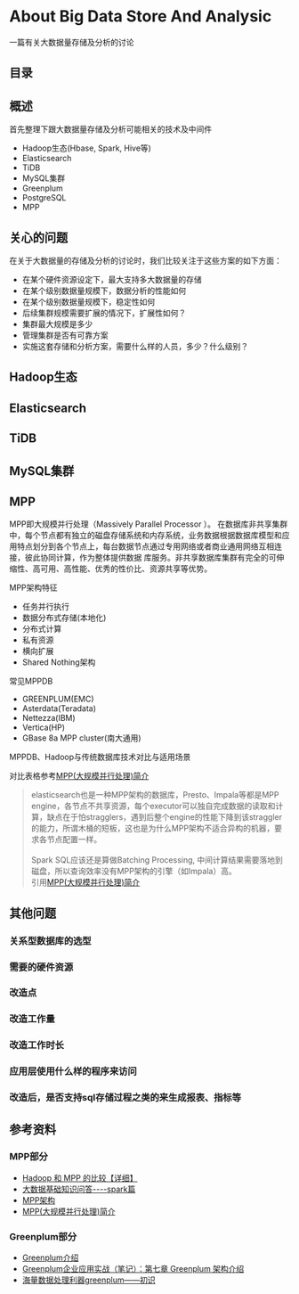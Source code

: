 # About Big Data Store And Analysic

一篇有关大数据量存储及分析的讨论

## 目录

## 概述

首先整理下跟大数据量存储及分析可能相关的技术及中间件

- Hadoop生态(Hbase, Spark, Hive等)
- Elasticsearch
- TiDB
- MySQL集群
- Greenplum
- PostgreSQL
- MPP

## 关心的问题

在关于大数据量的存储及分析的讨论时，我们比较关注于这些方案的如下方面：

- 在某个硬件资源设定下，最大支持多大数据量的存储
- 在某个级别数据量规模下，数据分析的性能如何
- 在某个级别数据量规模下，稳定性如何
- 后续集群规模需要扩展的情况下，扩展性如何？
- 集群最大规模是多少
- 管理集群是否有可靠方案
- 实施这套存储和分析方案，需要什么样的人员，多少？什么级别？

## Hadoop生态

## Elasticsearch

## TiDB

## MySQL集群

## MPP

MPP即大规模并行处理（Massively Parallel Processor ）。 在数据库非共享集群中，每个节点都有独立的磁盘存储系统和内存系统，业务数据根据数据库模型和应用特点划分到各个节点上，每台数据节点通过专用网络或者商业通用网络互相连接，彼此协同计算，作为整体提供数据 库服务。非共享数据库集群有完全的可伸缩性、高可用、高性能、优秀的性价比、资源共享等优势。

MPP架构特征

- 任务并行执行
- 数据分布式存储(本地化)
- 分布式计算
- 私有资源
- 横向扩展
- Shared Nothing架构

常见MPPDB

- GREENPLUM(EMC)
- Asterdata(Teradata)
- Nettezza(IBM)
- Vertica(HP)
- GBase 8a MPP cluster(南大通用)

MPPDB、Hadoop与传统数据库技术对比与适用场景

对比表格参考[MPP(大规模并行处理)简介](https://blog.csdn.net/qq_42189083/article/details/80610092)

>elasticsearch也是一种MPP架构的数据库，Presto、Impala等都是MPP engine，各节点不共享资源，每个executor可以独自完成数据的读取和计算，缺点在于怕stragglers，遇到后整个engine的性能下降到该straggler的能力，所谓木桶的短板，这也是为什么MPP架构不适合异构的机器，要求各节点配置一样。\
\
Spark SQL应该还是算做Batching Processing, 中间计算结果需要落地到磁盘，所以查询效率没有MPP架构的引擎（如Impala）高。\
引用[MPP(大规模并行处理)简介](https://blog.csdn.net/qq_42189083/article/details/80610092)

## 其他问题

### 关系型数据库的选型

### 需要的硬件资源

### 改造点

### 改造工作量

### 改造工作时长

### 应用层使用什么样的程序来访问

### 改造后，是否支持sql存储过程之类的来生成报表、指标等

## 参考资料

### MPP部分

- [Hadoop 和 MPP 的比较【详细】](https://www.jianshu.com/p/5191daa1a454)
- [大数据基础知识问答----spark篇](https://blog.csdn.net/wangyaninglm/article/details/52403425?utm_source=blogxgwz6)
- [MPP架构](https://www.cnblogs.com/jianyungsun/p/9261632.html)
- [MPP(大规模并行处理)简介](https://blog.csdn.net/qq_42189083/article/details/80610092)

### Greenplum部分

- [Greenplum介绍](https://blog.csdn.net/dcpkeke/article/details/79003170)
- [Greenplum企业应用实战（笔记）：第七章 Greenplum 架构介绍](https://www.jianshu.com/p/105cb516a122)
- [海量数据处理利器greenplum——初识](https://www.cnblogs.com/skyme/p/5779885.html)
